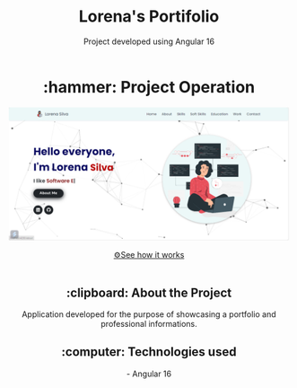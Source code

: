 <h1 align="center" font-size="20px">Lorena's Portifolio </h1>

<div align="center">
Project developed using Angular 16
</div>
<br>

<h1 align="center" > :hammer: Project Operation </h1>

<p align="center" >
<img  width="500px" src="/lorenasportifolio.png" alt="model" >
</p>

<div align="center">
<a href="https://lorenasportifolio.netlify.app">⚙️See how it works</a>
</div>  

<br>

<h2 align="center"> :clipboard: About the Project </h2>

<div align="center">
Application developed for the purpose of showcasing a portfolio and professional informations.
</div>

<h2 align="center"> :computer: Technologies used </h2>
<div align="center">
- Angular 16
</div>
